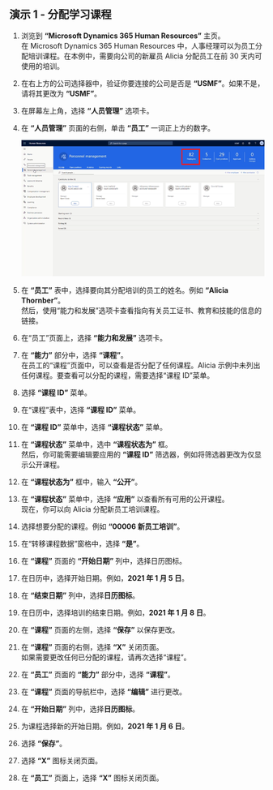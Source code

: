 ﻿---
demo:
    title: '演示 1： 分配学习课程'
    module: '模块 4： 学习 Microsoft Dynamics 365 Human Resources 的基础知识'
---

## 演示 1 - 分配学习课程

1. 浏览到 **“Microsoft Dynamics 365 Human Resources”** 主页。  
    在 Microsoft Dynamics 365 Human Resources 中，人事经理可以为员工分配培训课程。在本例中，需要向公司的新雇员 Alicia 分配员工在前 30 天内可使用的培训。

1. 在右上方的公司选择器中，验证你要连接的公司是否是 **“USMF”**。如果不是，请将其更改为 **“USMF”**。

1. 在屏幕左上角，选择 **“人员管理”** 选项卡。

1. 在 **“人员管理”** 页面的右侧，单击 **“员工”** 一词正上方的数字。

    ![突出显示员工编号的“人员管理”页面的屏幕截图。](./media/assigning_learning_courses_1_employee.png)

1. 在 **“员工”** 表中，选择要向其分配培训的员工的姓名。例如 **“Alicia Thornber”**。  
    然后，使用“能力和发展”选项卡查看指向有关员工证书、教育和技能的信息的链接。

1. 在“员工”页面上，选择 **“能力和发展”** 选项卡。

1. 在 **“能力”** 部分中，选择 **“课程”**。  
    在员工的“课程”页面中，可以查看是否分配了任何课程。Alicia 示例中未列出任何课程。要查看可以分配的课程，需要选择“课程 ID”菜单。

1. 选择 **“课程 ID”** 菜单。

1. 在“课程”表中，选择 **“课程 ID”** 菜单。

1. 在 **“课程 ID”** 菜单中，选择 **“课程状态”** 菜单。

1. 在 **“课程状态”** 菜单中，选中 **“课程状态为”** 框。  
    然后，你可能需要编辑要应用的 **“课程 ID”** 筛选器，例如将筛选器更改为仅显示公开课程。

1. 在 **“课程状态为”** 框中，输入 **“公开”**。

1. 在 **“课程状态”** 菜单中，选择 **“应用”** 以查看所有可用的公开课程。  
    现在，你可以向 Alicia 分配新员工培训课程。

1. 选择想要分配的课程。例如 **“00006 新员工培训”**。

1. 在“转移课程数据”窗格中，选择 **“是”**。

1. 在 **“课程”** 页面的 **“开始日期”** 列中，选择日历图标。

1. 在日历中，选择开始日期。例如，**2021 年 1 月 5 日**。

1. 在 **“结束日期”** 列中，选择**日历图标**。

1. 在日历中，选择培训的结束日期。例如，**2021 年 1 月 8 日**。

1. 在 **“课程”** 页面的左侧，选择 **“保存”** 以保存更改。

1. 在 **“课程”** 页面的右侧，选择 **“X”** 关闭页面。  
    如果需要更改任何已分配的课程，请再次选择“课程”。

1. 在 **“员工”** 页面的 **“能力”** 部分中，选择 **“课程”**。

1. 在 **“课程”** 页面的导航栏中，选择 **“编辑”** 进行更改。

1. 在 **“开始日期”** 列中，选择**日历图标**。

1. 为课程选择新的开始日期。例如，**2021 年 1 月 6 日**。

1. 选择 **“保存”**。

1. 选择 **“X”** 图标关闭页面。

1. 在 **“员工”** 页面上，选择 **“X”** 图标关闭页面。

